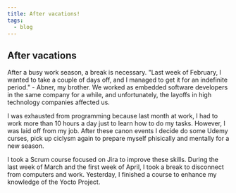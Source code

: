 ```yaml
---
title: After vacations!
tags: 
  - blog  
---
```

## After vacations
After a busy work season, a break is necessary.
"Last week of February, I wanted to take a couple of days off, and I managed to get it for an indefinite period." - Abner, my brother.
We worked as embedded software developers in the same company for a while, and unfortunately, the layoffs in high technology companies affected us.

I was exhausted from programming because last month at work, I had to work more than 10 hours a day just to learn how to do my tasks. However, I was laid off from my job. After these canon events I decide do some Udemy curses, pick up ciclysm again to  prepare myself phisically and mentally for a new season. 

I took a Scrum course focused on Jira to improve these skills.
During the last week of March and the first week of April, I took a break to disconnect from computers and work.
Yesterday, I finished a course to enhance my knowledge of the Yocto Project.

